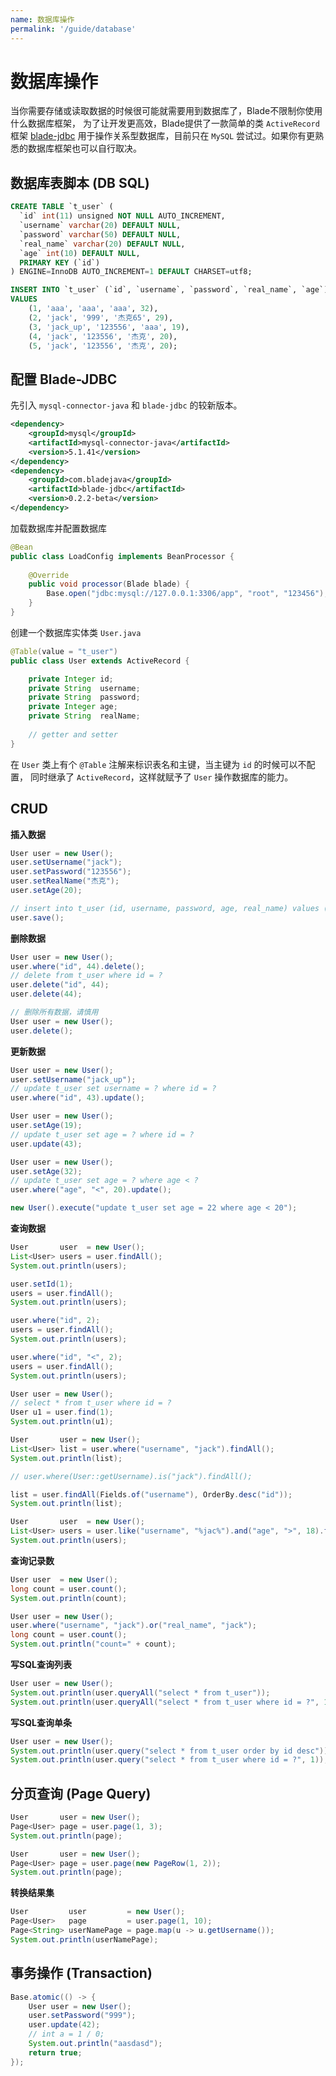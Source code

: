 ```yaml
---
name: 数据库操作
permalink: '/guide/database'
---
```


# 数据库操作

当你需要存储或读取数据的时候很可能就需要用到数据库了，Blade不限制你使用什么数据库框架，
为了让开发更高效，Blade提供了一款简单的类 `ActiveRecord` 框架 [blade-jdbc](https://github.com/lets-blade/blade-jdbc) 
用于操作关系型数据库，目前只在 `MySQL` 尝试过。如果你有更熟悉的数据库框架也可以自行取决。

## 数据库表脚本 (DB SQL)

```sql
CREATE TABLE `t_user` (
  `id` int(11) unsigned NOT NULL AUTO_INCREMENT,
  `username` varchar(20) DEFAULT NULL,
  `password` varchar(50) DEFAULT NULL,
  `real_name` varchar(20) DEFAULT NULL,
  `age` int(10) DEFAULT NULL,
  PRIMARY KEY (`id`)
) ENGINE=InnoDB AUTO_INCREMENT=1 DEFAULT CHARSET=utf8;

INSERT INTO `t_user` (`id`, `username`, `password`, `real_name`, `age`)
VALUES
	(1, 'aaa', 'aaa', 'aaa', 32),
	(2, 'jack', '999', '杰克65', 29),
	(3, 'jack_up', '123556', 'aaa', 19),
	(4, 'jack', '123556', '杰克', 20),
	(5, 'jack', '123556', '杰克', 20);
```


## 配置 Blade-JDBC

先引入 `mysql-connector-java` 和 `blade-jdbc` 的较新版本。

```xml
<dependency>
    <groupId>mysql</groupId>
    <artifactId>mysql-connector-java</artifactId>
    <version>5.1.41</version>
</dependency>
<dependency>
    <groupId>com.bladejava</groupId>
    <artifactId>blade-jdbc</artifactId>
    <version>0.2.2-beta</version>
</dependency>
```

加载数据库并配置数据库

```java
@Bean
public class LoadConfig implements BeanProcessor {
    
    @Override
    public void processor(Blade blade) {
        Base.open("jdbc:mysql://127.0.0.1:3306/app", "root", "123456");
    }
}
```

创建一个数据库实体类 `User.java`

```java
@Table(value = "t_user")
public class User extends ActiveRecord {

    private Integer id;
    private String  username;
    private String  password;
    private Integer age;
    private String  realName;
    
    // getter and setter
}
```

在 `User` 类上有个 `@Table` 注解来标识表名和主键，当主键为 `id` 的时候可以不配置，
同时继承了 `ActiveRecord`，这样就赋予了 `User` 操作数据库的能力。

## CRUD

**插入数据**

```java
User user = new User();
user.setUsername("jack");
user.setPassword("123556");
user.setRealName("杰克");
user.setAge(20);

// insert into t_user (id, username, password, age, real_name) values (?, ?, ?, ?, ?)
user.save();
```

**删除数据**

```java
User user = new User();
user.where("id", 44).delete();
// delete from t_user where id = ?
user.delete("id", 44);
user.delete(44);
```

```java
// 删除所有数据，请慎用
User user = new User();
user.delete();
```

**更新数据**

```java
User user = new User();
user.setUsername("jack_up");
// update t_user set username = ? where id = ?
user.where("id", 43).update();
```

```java
User user = new User();
user.setAge(19);
// update t_user set age = ? where id = ?
user.update(43);
```

```java
User user = new User();
user.setAge(32);
// update t_user set age = ? where age < ?
user.where("age", "<", 20).update();
```

```java
new User().execute("update t_user set age = 22 where age < 20");
```

**查询数据**

```java
User       user  = new User();
List<User> users = user.findAll();
System.out.println(users);

user.setId(1);
users = user.findAll();
System.out.println(users);

user.where("id", 2);
users = user.findAll();
System.out.println(users);

user.where("id", "<", 2);
users = user.findAll();
System.out.println(users);
```

```java
User user = new User();
// select * from t_user where id = ?
User u1 = user.find(1);
System.out.println(u1);
```

```java
User       user = new User();
List<User> list = user.where("username", "jack").findAll();
System.out.println(list);

// user.where(User::getUsername).is("jack").findAll();

list = user.findAll(Fields.of("username"), OrderBy.desc("id"));
System.out.println(list);
```

```java
User       user  = new User();
List<User> users = user.like("username", "%jac%").and("age", ">", 18).findAll();
System.out.println(users);
```

**查询记录数**

```java
User user  = new User();
long count = user.count();
System.out.println(count);
```

```java
User user = new User();
user.where("username", "jack").or("real_name", "jack");
long count = user.count();
System.out.println("count=" + count);
```

**写SQL查询列表**

```java
User user = new User();
System.out.println(user.queryAll("select * from t_user"));
System.out.println(user.queryAll("select * from t_user where id = ?", 1));
```

**写SQL查询单条**

```java
User user = new User();
System.out.println(user.query("select * from t_user order by id desc"));
System.out.println(user.query("select * from t_user where id = ?", 1));
```

## 分页查询 (Page Query)

```java
User       user = new User();
Page<User> page = user.page(1, 3);
System.out.println(page);
```

```java
User       user = new User();
Page<User> page = user.page(new PageRow(1, 2));
System.out.println(page);
```

**转换结果集**

```java
User         user         = new User();
Page<User>   page         = user.page(1, 10);
Page<String> userNamePage = page.map(u -> u.getUsername());
System.out.println(userNamePage);
```

## 事务操作 (Transaction)

```java
Base.atomic(() -> {
    User user = new User();
    user.setPassword("999");
    user.update(42);
    // int a = 1 / 0;
    System.out.println("aasdasd");
    return true;
});
```
